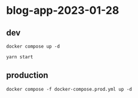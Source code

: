 # blog-app-2023-01-28

## dev
```run backend
docker compose up -d
```
```
yarn start
```

## production
```
docker compose -f docker-compose.prod.yml up -d
```